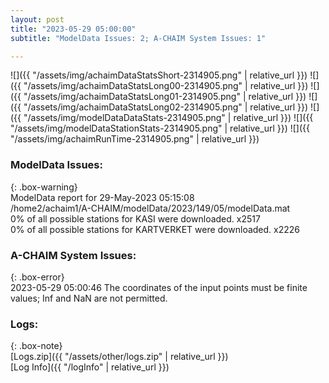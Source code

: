```yaml
---
layout: post
title: "2023-05-29 05:00:00"
subtitle: "ModelData Issues: 2; A-CHAIM System Issues: 1"

---
```


![]({{ "/assets/img/achaimDataStatsShort-2314905.png" | relative_url }})
![]({{ "/assets/img/achaimDataStatsLong00-2314905.png" | relative_url }})
![]({{ "/assets/img/achaimDataStatsLong01-2314905.png" | relative_url }})
![]({{ "/assets/img/achaimDataStatsLong02-2314905.png" | relative_url }})
![]({{ "/assets/img/modelDataDataStats-2314905.png" | relative_url }})
![]({{ "/assets/img/modelDataStationStats-2314905.png" | relative_url }})
![]({{ "/assets/img/achaimRunTime-2314905.png" | relative_url }})


### ModelData Issues:  
  
{: .box-warning}  
 ModelData report for 29-May-2023 05:15:08   
 /home2/achaim1/A-CHAIM/modelData/2023/149/05/modelData.mat   
 0% of all possible stations for KASI were downloaded. x2517   
 0% of all possible stations for KARTVERKET were downloaded. x2226   
  
### A-CHAIM System Issues:  
  
{: .box-error}  
2023-05-29 05:00:46 The coordinates of the input points must be finite values; Inf and NaN are not permitted.  

### Logs:  
  
{: .box-note}  
[Logs.zip]({{ "/assets/other/logs.zip" | relative_url }})  
[Log Info]({{ "/logInfo" | relative_url }})  

